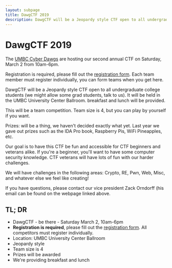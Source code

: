 ```yaml
---
layout: subpage
title: DawgCTF 2019
description: DawgCTF will be a Jeopardy style CTF open to all undergraduate college students. It will be held in the UMBC University Center Ballroom on Saturday, March 2nd from 10am-6pm.
---
```


# DawgCTF 2019

The [UMBC Cyber Dawgs](http://umbccd.umbc.edu/) are hosting our second annual
CTF on Saturday, March 2 from 10am-6pm.

Registration is required, please fill out the [registration form](https://goo.gl/forms/svhN8pkdEyfy4gme2). Each team member must register individually, you can form teams when you get here.

DawgCTF will be a Jeopardy style CTF open to all undergraduate college students
(we might allow some grad students, talk to us). It will be held in the UMBC
University Center Ballroom. breakfast and lunch will be provided.

This will be a team competition. Team size is 4, but you can play by yourself if
you want.

Prizes: will be a thing, we haven't decided exactly what yet. Last year we gave
out prizes such as the IDA Pro book, Raspberry Pis, WiFi Pineapples, etc.

Our goal is to have this CTF be fun and accessible for CTF beginners and
veterans alike. If you're a beginner, you'll want to have some computer security
knowledge. CTF veterans will have lots of fun with our harder challenges.

We will have challenges in the following areas: Crypto, RE, Pwn, Web, Misc, and
whatever else we feel like creating!

If you have questions, please contact our vice president Zack Orndorff (his
email can be found on the webpage linked above.

## TL; DR

* DawgCTF - be there - Saturday March 2, 10am-6pm
* **Registration is required**, please fill out the [registration form](https://goo.gl/forms/svhN8pkdEyfy4gme2). All competitors must register individually.
* Location: UMBC University Center Ballroom
* Jeopardy style
* Team size is 4
* Prizes will be awarded
* We're providing breakfast and lunch
